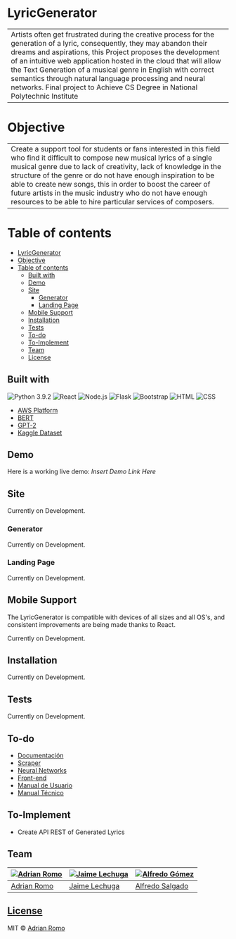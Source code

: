 # LyricGenerator
<table>
<tr>
<td>
  Artists often get frustrated during the creative process for the generation of a lyric, consequently, they may abandon their dreams and aspirations, this Project proposes the development of an intuitive web application hosted in the cloud that will allow the Text Generation of a musical genre in English with correct semantics through natural language processing and neural networks. Final project to Achieve CS Degree in National Polytechnic Institute
</td>
</tr>
</table>

# Objective
<table>
<tr>
<td>
    Create a support tool for students or fans interested in this field who find it difficult to compose new musical lyrics of a single musical genre due to lack of creativity, lack of knowledge in the structure of the genre or do not have enough inspiration to be able to create new
songs, this in order to boost the career of future artists in the music industry who do not have enough resources to be able to hire particular services of composers.
</td>
</tr>
</table>

# Table of contents

<!--ts-->
- [LyricGenerator](#lyricgenerator)
- [Objective](#objective)
- [Table of contents](#table-of-contents)
  * [Built with](#built-with)
  * [Demo](#demo)
  * [Site](#site)
    + [Generator](#generator)
    + [Landing Page](#landing-page)
  * [Mobile Support](#mobile-support)
  * [Installation](#installation)
  * [Tests](#tests)
  * [To-do](#to-do)
  * [To-Implement](#to-implement)
  * [Team](#team)
  * [License](https://github.com/AdrianRomo/LyricGenerator/blob/main/LICENSE)
<!--te-->

## Built with 
![Python 3.9.2](https://img.shields.io/badge/-Python3.9.2-05122A?style=flat&logo=python)
![React](https://img.shields.io/badge/-React-05122A?style=flat&logo=react)
![Node.js](https://img.shields.io/badge/-Node.js-05122A?style=flat&logo=node.js)
![Flask](https://img.shields.io/badge/-Flask-05122A?style=flat&logo=flask)
![Bootstrap](https://img.shields.io/badge/-Bootstrap-05122A?style=flat&logo=bootstrap&logoColor=563D7C)
![HTML](https://img.shields.io/badge/-HTML-05122A?style=flat&logo=HTML5)
![CSS](https://img.shields.io/badge/-CSS-05122A?style=flat&logo=CSS3&logoColor=1572B6)

- [AWS Platform](https://aws.amazon.com)
- [BERT](https://huggingface.co/transformers/model_doc/bert.html)
- [GPT-2](https://openai.com/blog/gpt-2-1-5b-release/)
- [Kaggle Dataset](https://www.kaggle.com/neisse/scrapped-lyrics-from-6-genres)

##  Demo

Here is a working live demo: *Insert Demo Link Here* 


## Site

Currently on Development.

### Generator

Currently on Development.

### Landing Page

Currently on Development.

## Mobile Support

The LyricGenerator is compatible with devices of all sizes and all OS's, and consistent improvements are being made thanks to React.

Currently on Development.

## Installation

Currently on Development.

## Tests

Currently on Development.

## To-do
- [Documentación](/Documentacion/README.md)
- [Scraper](/src/Scraper/README.md)
- [Neural Networks](/src/Neural%20Networks/README.md)
- [Front-end](/src/Front-end/README.md)
- [Manual de Usuario](/Documentacion/Manual%20de%20Usuario/README.md)
- [Manual Técnico](/Documentacion/Manual%20Tecnico/README.md)
## To-Implement
- Create API REST of Generated Lyrics

## Team

[![Adrian Romo](https://avatars1.githubusercontent.com/u/17463208?v=4&s=144)](https://github.com/AdrianRomo)  | [![Jaime Lechuga](https://pkimgcdn.peekyou.com/8a3305196bab395057994e0b738029b8.jpeg)](https://github.com/JamesDLechu) | [![Alfredo Gómez](https://avatars1.githubusercontent.com/u/62784088?v=4&s=144)](https://github.com/alfredoesg)
---|---|---
[Adrian Romo ](https://github.com/AdrianRomo) |[Jaime Lechuga](https://github.com/JamesDLechu) |[Alfredo Salgado](https://github.com/alfredoesg)

## [License](https://github.com/AdrianRomo/LyricGenerator/blob/main/LICENSE)

MIT © [Adrian Romo ](https://github.com/AdrianRomo)


